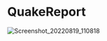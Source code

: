 # QuakeReport

![Screenshot_20220819_110818](https://user-images.githubusercontent.com/83459053/188256066-772d33ea-3000-4681-842a-d26610cd06cb.jpg)
